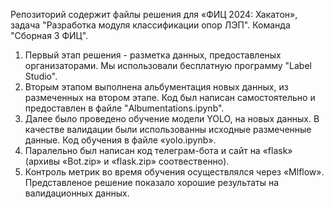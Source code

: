 Репозиторий содержит файлы решения для «ФИЦ 2024: Хакатон», задача "Разработка модуля классификации опор ЛЭП". Команда "Сборная 3 ФИЦ".
1. Первый этап решения - разметка данных, предоставленых организаторами. Мы использовали бесплатную программу "Label Studio".
2. Вторым этапом выполнена альбументация новых данных, из размеченных на втором этапе. Код был написан самостоятельно и предоставлен в файле "Albumentations.ipynb".
3. Далее было проведено обучение модели YOLO, на новых данных. В качестве валидации были использованны исходные размеченные данные. Код обучения в файле «yolo.ipynb».
4. Паралельно был написан код телеграм-бота и сайт на «flask» (архивы «Bot.zip» и «flask.zip» соотвественно).
5. Контроль метрик во время обучения осуществлялся через «Mlflow».
Представленое решение показало хорошие результаты на валидационных данных.
